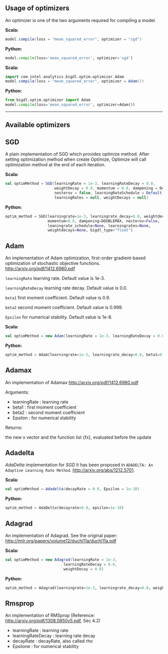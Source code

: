 ## Usage of optimizers

An optimizer is one of the two arguments required for compiling a model.

**Scala:**

```scala
model.compile(loss = "mean_squared_error", optimizer = "sgd")
```

**Python:**

```python
model.compile(loss='mean_squared_error', optimizer='sgd')
```

**Scala:**

```scala
import com.intel.analytics.bigdl.optim.optimizer.Adam
model.compile(loss = "mean_squared_error", optimizer = Adam())
```

**Python:**

```python
from bigdl.optim.optimizer import Adam
model.compile(loss='mean_squared_error', optimizer=Adam())
```

---

## Available optimizers

## SGD

A plain implementation of SGD which provides optimize method. After setting 
optimization method when create Optimize, Optimize will call optimization method at the end of 
each iteration.

**Scala:**
```scala
val optimMethod = SGD(learningRate = 1e-3, learningRateDecay = 0.0, 
                      weightDecay = 0.0, momentum = 0.0, dampening = Double.MaxValue, 
                      nesterov = false, learningRateSchedule = Default(), 
                      learningRates = null, weightDecays = null)
```

**Python:**
```python 
optim_method = SGD(learningrate=1e-3, learningrate_decay=0.0, weightdecay=0.0, 
                   momentum=0.0, dampening=DOUBLEMAX, nesterov=False, 
                   leaningrate_schedule=None, learningrates=None, 
                   weightdecays=None, bigdl_type="float")
```

## Adam

An implementation of Adam optimization, first-order gradient-based optimization of stochastic  objective  functions. http://arxiv.org/pdf/1412.6980.pdf

 `learningRate` learning rate. Default value is 1e-3. 
 
 `learningRateDecay` learning rate decay. Default value is 0.0.
 
 `beta1` first moment coefficient. Default value is 0.9.
 
 `beta2` second moment coefficient. Default value is 0.999.
 
 `Epsilon` for numerical stability. Default value is 1e-8.

**Scala:**
```scala
val optimMethod = new Adam(learningRate = 1e-3, learningRateDecay = 0.0, beta1 = 0.9, beta2 = 0.999, Epsilon = 1e-8)
```

**Python:**
```python
optim_method = Adam(learningrate=1e-3, learningrate_decay=0.0, beta1=0.9, beta2=0.999, epsilon=1e-8, bigdl_type="float")
```

## Adamax

An implementation of Adamax http://arxiv.org/pdf/1412.6980.pdf

Arguments:

* learningRate : learning rate
* beta1 : first moment coefficient
* beta2 : second moment coefficient
* Epsilon : for numerical stability

Returns:

the new x vector and the function list {fx}, evaluated before the update

## Adadelta

*AdaDelta* implementation for *SGD* 
It has been proposed in `ADADELTA: An Adaptive Learning Rate Method`.
http://arxiv.org/abs/1212.5701.

**Scala:**
```scala
val optimMethod = Adadelta(decayRate = 0.9, Epsilon = 1e-10)
```

**Python:**
```python
optim_method = AdaDelta(decayrate=0.9, epsilon=1e-10)
```

## Adagrad

 An implementation of Adagrad. See the original paper:
 <http://jmlr.org/papers/volume12/duchi11a/duchi11a.pdf>

**Scala:**
```scala
val optimMethod = new Adagrad(learningRate = 1e-3,
                          learningRateDecay = 0.0,
                          weightDecay = 0.0)
```

**Python:**
```python
optim_method = Adagrad(learningrate=1e-3, learningrate_decay=0.0, weightdecay=0.0)
```

## Rmsprop

An implementation of RMSprop (Reference: http://arxiv.org/pdf/1308.0850v5.pdf, Sec 4.2)

* learningRate : learning rate
* learningRateDecay : learning rate decay
* decayRate : decayRate, also called rho
* Epsilone : for numerical stability
